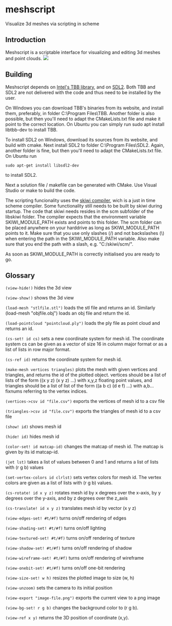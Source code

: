 # meshscript
Visualize 3d meshes via scripting in scheme

Introduction
------------

Meshscript is a scriptable interface for visualizing and editing 3d meshes and point clouds.
![](images/meshscript.gif)

Building
--------

Meshscript depends on [Intel's TBB library](https://software.intel.com/content/www/us/en/develop/tools/threading-building-blocks.html), and on [SDL2](https://www.libsdl.org/download-2.0.php). Both TBB and SDL2 are not delivered with the code and thus need to be installed by the user.

On Windows you can download TBB's binaries from its website, and install them, preferably, in 
folder C:\Program Files\TBB. Another folder is also possible, but then you'll need to
adapt the CMakeLists.txt file and make it point to the correct location.
On Ubuntu you can simply run 
  sudo apt install libtbb-dev 
to install TBB.

To install SDL2 on Windows, download its sources from its website, and build with cmake. Next install SDL2 to folder C:\Program Files\SDL2. Again, another folder is fine, but then you'll need to adapt the CMakeLists.txt file. On Ubuntu run

    sudo apt-get install libsdl2-dev

to install SDL2.

Next a solution file / makefile can be generated with CMake. Use Visual Studio or make to build the code.

The scripting funcionality uses the [skiwi compiler](https://github.com/janm31415/skiwi), wich is a just in time scheme compiler. Some functionality still needs to be built by skiwi during startup. The code that skiwi needs resides in the scm subfolder of the libskiwi folder. The compiler expects that the environment variable SKIWI_MODULE_PATH exists and points to this folder. The scm folder can be placed anywhere on your harddrive as long as SKIWI_MODULE_PATH points to it. Make sure that you use only slashes (/) and not backslashes (\\) when entering the path in the SKIWI_MODULE_PATH variable. Also make sure that you end the path with a slash, e.g. "C:/skiwi/scm/".

As soon as SKIWI_MODULE_PATH is correctly initialised you are ready to go.

Glossary
--------

`(view-hide!)` hides the 3d view

`(view-show!)` shows the 3d view

`(load-mesh "stlfile.stl")` loads the stl file and returns an id. Similarly (load-mesh \"objfile.obj\") loads an obj file and return the id.

`(load-pointcloud "pointcloud.ply")` loads the ply file as point cloud and returns an id.

`(cs-set! id cs)` sets a new coordinate system for mesh id. The coordinate system cs can be given as a vector of size 16 in column major format or as a list of lists in row major format.

`(cs-ref id)` returns the coordinate system for mesh id.

`(make-mesh vertices triangles)` plots the mesh with given vertices and triangles, and returns the id of the plotted object. vertices should be a list of lists of the form ((x y z) (x y z) ...) with x,y,z floating point values, and triangles should be a list of list of the form ((a b c) (d e f) ...) with a,b... fixnums referring to the vertex indices.

`(vertices->csv id "file.csv")` exports the vertices of mesh id to a csv file

`(triangles->csv id "file.csv")` exports the triangles of mesh id to a csv file

`(show! id)` shows mesh id

`(hide! id)` hides mesh id

`(color-set! id matcap-id)` changes the matcap of mesh id. The matcap is given by its id matcap-id.

`(jet lst)` takes a list of values between 0 and 1 and returns a list of lists with (r g b) values

`(set-vertex-colors id clrlst)` sets vertex colors for mesh id. The vertex colors are given as a list of lists with (r g b) values.

`(cs-rotate! id x y z)` rotates mesh id by x degrees over the x-axis, by y degrees over the y-axis, and by z degrees over the z_axis

`(cs-translate! id x y z)` translates mesh id by vector (x y z)

`(view-edges-set! #t/#f)` turns on/off rendering of edges

`(view-shading-set! #t/#f)` turns on/off lighting

`(view-textured-set! #t/#f)` turns on/off rendering of texture

`(view-shadow-set! #t/#f)` turns on/off rendering of shadow

`(view-wireframe-set! #t/#f)` turns on/off rendering of wireframe

`(view-onebit-set! #t/#f)` turns on/off one-bit rendering

`(view-size-set! w h)` resizes the plotted image to size (w, h)

`(view-unzoom)` sets the camera to its initial position

`(view-export "image-file.png")` exports the current view to a png image

`(view-bg-set! r g b)` changes the background color to (r g b).

`(view-ref x y)` returns the 3D position of coordinate (x,y).
